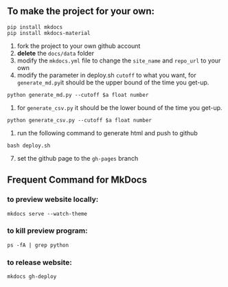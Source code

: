 ## To make the project for your own:
```shell
pip install mkdocs
pip install mkdocs-material
```

1. fork the project to your own github account
2. **delete** the `docs/data` folder
3. modify the `mkdocs.yml` file to change the `site_name` and `repo_url` to your own
4. modify the parameter in deploy.sh `cutoff` to what you want, for `generate_md.py`it should be the upper bound of the time you get-up.
```shell
python generate_md.py --cutoff $a float number
```
1. for `generate_csv.py` it should be the lower bound of the time you get-up.
```shell
python generate_csv.py --cutoff $a float number
```
1. run the following command to generate html and push to github

```shell
bash deploy.sh
```
7. set the github page to the `gh-pages` branch

## Frequent Command for MkDocs

### to preview website locally:

```shell
mkdocs serve --watch-theme
```

### to kill preview program:
```shell
ps -fA | grep python
```

### to release website:
```shell
mkdocs gh-deploy
```



